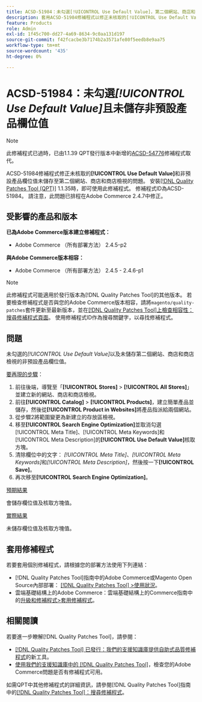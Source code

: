 ```yaml
---
title: ACSD-51984：未勾選[!UICONTROL Use Default Value]，第二個網站、商店和商店檢視不會儲存非預設產品欄位值
description: 套用ACSD-51984修補程式以修正未核取的[!UICONTROL Use Default Value]和非預設產品欄位值未儲存至第二個網站、商店和商店檢視的Adobe Commerce問題。
feature: Products
role: Admin
exl-id: 1f45c700-dd27-4a69-8634-9c0aa131d197
source-git-commit: f42fcacbe3b7174b2a3571afe80f5eedb8e9aa75
workflow-type: tm+mt
source-wordcount: '435'
ht-degree: 0%

---
```


# ACSD-51984：未勾選&#x200B;*[!UICONTROL Use Default Value]*&#x200B;且未儲存非預設產品欄位值

>[!NOTE]
>
>此修補程式已過時，已由1.1.39 QPT發行版本中新增的[ACSD-54776](/help/support-tools/patches-available-in-qpt-tool/v1-1-39/acsd-54776-unchecked-used-default-value-and-non-default-product-field-values-are-not-saved.md)修補程式取代。

ACSD-51984修補程式修正未核取的&#x200B;**[!UICONTROL Use Default Value]**&#x200B;和非預設產品欄位值未儲存至第二個網站、商店和商店檢視的問題。 安裝[[!DNL Quality Patches Tool (QPT)]](/help/announcements/adobe-commerce-announcements/magento-quality-patches-released-new-tool-to-self-serve-quality-patches.md) 1.1.35時，即可使用此修補程式。 修補程式ID為ACSD-51984。 請注意，此問題已排程在Adobe Commerce 2.4.7中修正。

## 受影響的產品和版本

**已為Adobe Commerce版本建立修補程式：**

* Adobe Commerce （所有部署方法） 2.4.5-p2

**與Adobe Commerce版本相容：**

* Adobe Commerce （所有部署方法） 2.4.5 - 2.4.6-p1

>[!NOTE]
>
>此修補程式可能適用於發行版本為[!DNL Quality Patches Tool]的其他版本。 若要檢查修補程式是否與您的Adobe Commerce版本相容，請將`magento/quality-patches`套件更新至最新版本，並在[[!DNL Quality Patches Tool]上檢查相容性：搜尋修補程式頁面](https://experienceleague.adobe.com/tools/commerce-quality-patches/index.html?lang=zh-Hant)。 使用修補程式ID作為搜尋關鍵字，以尋找修補程式。

## 問題

未勾選的&#x200B;*[!UICONTROL Use Default Value]*&#x200B;以及未儲存第二個網站、商店和商店檢視的非預設產品欄位值。

<u>要再現的步驟</u>：

1. 前往後端，導覽至「**[!UICONTROL Stores]** > **[!UICONTROL All Stores]**」並建立新的網站、商店和商店檢視。
1. 前往&#x200B;**[!UICONTROL Catalog]** > **[!UICONTROL Products]**，建立簡單產品並儲存，然後從&#x200B;**[!UICONTROL Product in Websites]**&#x200B;將產品指派給兩個網站。
1. 從步驟2將範圍變更為新建立的存放區檢視。
1. 移至&#x200B;**[!UICONTROL Search Engine Optimization]**&#x200B;並取消勾選[!UICONTROL Meta Title]、[!UICONTROL Meta Keywords]和[!UICONTROL Meta Description]的&#x200B;**[!UICONTROL Use Default Value]**&#x200B;核取方塊。
1. 清除欄位中的文字： *[!UICONTROL Meta Title]*、*[!UICONTROL Meta Keywords]*&#x200B;和&#x200B;*[!UICONTROL Meta Description]*，然後按一下&#x200B;**[!UICONTROL Save]**。
1. 再次移至&#x200B;**[!UICONTROL Search Engine Optimization]**。

<u>預期結果</u>

會儲存欄位值及核取方塊值。

<u>實際結果</u>

未儲存欄位值及核取方塊值。

## 套用修補程式

若要套用個別修補程式，請根據您的部署方法使用下列連結：

* [!DNL Quality Patches Tool]指南中的Adobe Commerce或Magento Open Source內部部署： [[!DNL Quality Patches Tool] >使用狀況](<https://experienceleague.adobe.com/docs/commerce-operations/tools/quality-patches-tool/usage.html?lang=zh-Hant>)。
* 雲端基礎結構上的Adobe Commerce：雲端基礎結構上的Commerce指南中的[升級和修補程式>套用修補程式](https://experienceleague.adobe.com/docs/commerce-cloud-service/user-guide/develop/upgrade/apply-patches.html?lang=zh-Hant)。

## 相關閱讀

若要進一步瞭解[!DNL Quality Patches Tool]，請參閱：

* [[!DNL Quality Patches Tool] 已發行：我們的支援知識庫提供自助式品質修補程式](/help/announcements/adobe-commerce-announcements/magento-quality-patches-released-new-tool-to-self-serve-quality-patches.md)的新工具。
* [使用我們的支援知識庫中的 [!DNL Quality Patches Tool]](/help/support-tools/patches-available-in-qpt-tool/check-patch-for-magento-issue-with-magento-quality-patches.md)，檢查您的Adobe Commerce問題是否有修補程式可用。

如需QPT中其他修補程式的詳細資訊，請參閱[!DNL Quality Patches Tool]指南中的[[!DNL Quality Patches Tool]：搜尋修補程式](<https://experienceleague.adobe.com/tools/commerce-quality-patches/index.html?lang=zh-Hant>)。
